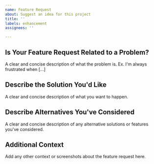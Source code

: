 ```yaml
---
name: Feature Request
about: Suggest an idea for this project
title: ''
labels: enhancement
assignees: ''

---
```


## Is Your Feature Request Related to a Problem?

A clear and concise description of what the problem is. Ex. I'm always frustrated when [...]

## Describe the Solution You'd Like

A clear and concise description of what you want to happen.

## Describe Alternatives You've Considered

A clear and concise description of any alternative solutions or features you've considered.

## Additional Context

Add any other context or screenshots about the feature request here.